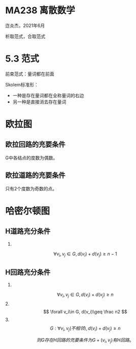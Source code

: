 # MA238 离散数学

迮炎杰，2021年6月

析取范式，合取范式

# 5.3 范式

前束范式：量词都在前面

Skolem标准形：

- 一种是存在量词都在全称量词的右边
- 另一种是直接消去存在量词

# 欧拉图

## 欧拉回路的充要条件

G中各结点的度数为偶数。

## 欧拉道路的充要条件

只有2个度数为奇数的点。

# 哈密尔顿图

## H道路充分条件

1.
$$
\forall v_i,v_j \in G,  d(v_i)+d(v_j)\geq n-1
$$

## H回路充分条件

1.
$$
\forall v_i,v_j \in G,  d(v_i)+d(v_j)\geq n
$$
2.
$$
\forall v_i\in G,  d(v_i)\geq \frac n2
$$
3.
$$
G:\forall v_i, v_j(不相邻), d(v_i)+d(v_j)\geq n
$$

$$
则G存在H回路的充要条件为G+(v_i,v_j)有H回路。
$$



